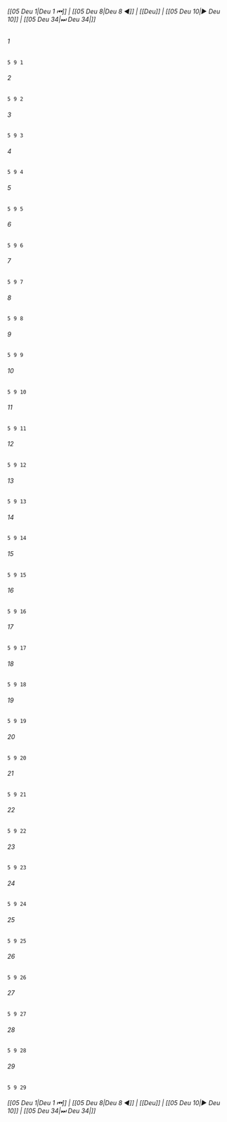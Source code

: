 
###### [[05 Deu 1|Deu 1 ⏮]] | [[05 Deu 8|Deu 8 ◀]] | [[Deu]] | [[05 Deu 10|▶ Deu 10]] | [[05 Deu 34|⏭ Deu 34|]]

###### 1
``` verse
5 9 1 
```
###### 2
``` verse
5 9 2 
```
###### 3
``` verse
5 9 3 
```
###### 4
``` verse
5 9 4 
```
###### 5
``` verse
5 9 5 
```
###### 6
``` verse
5 9 6 
```
###### 7
``` verse
5 9 7 
```
###### 8
``` verse
5 9 8 
```
###### 9
``` verse
5 9 9 
```
###### 10
``` verse
5 9 10 
```
###### 11
``` verse
5 9 11 
```
###### 12
``` verse
5 9 12 
```
###### 13
``` verse
5 9 13 
```
###### 14
``` verse
5 9 14 
```
###### 15
``` verse
5 9 15 
```
###### 16
``` verse
5 9 16 
```
###### 17
``` verse
5 9 17 
```
###### 18
``` verse
5 9 18 
```
###### 19
``` verse
5 9 19 
```
###### 20
``` verse
5 9 20 
```
###### 21
``` verse
5 9 21 
```
###### 22
``` verse
5 9 22 
```
###### 23
``` verse
5 9 23 
```
###### 24
``` verse
5 9 24 
```
###### 25
``` verse
5 9 25 
```
###### 26
``` verse
5 9 26 
```
###### 27
``` verse
5 9 27 
```
###### 28
``` verse
5 9 28 
```
###### 29
``` verse
5 9 29 
```

###### [[05 Deu 1|Deu 1 ⏮]] | [[05 Deu 8|Deu 8 ◀]] | [[Deu]] | [[05 Deu 10|▶ Deu 10]] | [[05 Deu 34|⏭ Deu 34|]]

